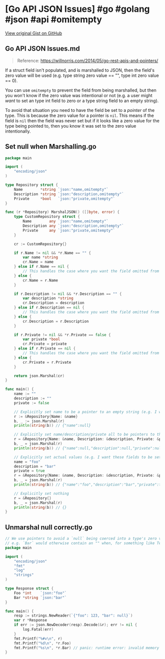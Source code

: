 # [Go API JSON Issues] #go #golang #json #api #omitempty

[View original Gist on GitHub](https://gist.github.com/Integralist/6772c8861b1fb7dadc2a816e14e1fdf9)

## Go API JSON Issues.md

> Reference: https://willnorris.com/2014/05/go-rest-apis-and-pointers/

If a struct field isn't populated, and is marshalled to JSON, then the field's zero value will be used (e.g. type string zero value == "", type int zero value == 0).

You can use `omitempty` to prevent the field from being marshalled, but then you won't know if the zero value was intentional or not (e.g. a user might _want_ to set an type int field to zero or a type string field to an empty string).

To avoid that situation you need to have the field be set to a _pointer_ of the type. This is because the zero value for a pointer is `nil`. This means if the field is `nil` then the field was never set but if it looks like a zero value for the type being pointed to, then you know it was set to the zero value intentionally.

## Set null when Marshalling.go

```go
package main

import (
	"encoding/json"
)

type Repository struct {
	Name        *string `json:"name,omitempty"`
	Description *string `json:"description,omitempty"`
	Private     *bool   `json:"private,omitempty"`
}

func (r *Repository) MarshalJSON() ([]byte, error) {
	type CustomRepository struct {
		Name        any `json:"name,omitempty"`
		Description any `json:"description,omitempty"`
		Private     any `json:"private,omitempty"`
	}

	cr := CustomRepository{}

	if r.Name != nil && *r.Name == "" {
		var name *string
		cr.Name = name
	} else if r.Name == nil {
		// This handles the case where you want the field omitted from the JSON response completely
	} else {
		cr.Name = r.Name
	}

	if r.Description != nil && *r.Description == "" {
		var description *string
		cr.Description = description
	} else if r.Description == nil {
		// This handles the case where you want the field omitted from the JSON response completely
	} else {
		cr.Description = r.Description
	}

	if r.Private != nil && *r.Private == false {
		var private *bool
		cr.Private = private
	} else if r.Private == nil {
		// This handles the case where you want the field omitted from the JSON response completely
	} else {
		cr.Private = r.Private
	}

	return json.Marshal(cr)
}

func main() {
	name := ""
	description := ""
	private := false

	// Explicitly set name to be a pointer to an empty string (e.g. I want this unset vs passing `nil` which means I've not set the field).
	r := &Repository{Name: &name}
	b, _ := json.Marshal(r)
	println(string(b)) // {"name":null}

	// Explicitly set name/description/private all to be pointers to their zero value (e.g. I want them all unset vs passing `nil` which means I've not set any of these fields).
	r = &Repository{Name: &name, Description: &description, Private: &private}
	b, _ = json.Marshal(r)
	println(string(b)) // {"name":null,"description":null,"private":null} <<< ISSUE: how do we make this work for someone who WANTS to set a bool type to `false` (rather than turn it to `null`)

	// Explicitly set actual values (e.g. I want these fields to be set to these values, not unset)
	name = "foo"
	description = "bar"
	private = true
	r = &Repository{Name: &name, Description: &description, Private: &private}
	b, _ = json.Marshal(r)
	println(string(b)) // {"name":"foo","description":"bar","private":true}

	// Explicitly set nothing
	r = &Repository{}
	b, _ = json.Marshal(r)
	println(string(b)) // {}
}
```

## Unmarshal null correctly.go

```go
// We use pointers to avoid a `null` being coerced into a type's zero value.
// e.g. `Bar` would otherwise contain an "" when, for something like Terraform, we need to know if it was set at all.
package main

import (
	"encoding/json"
	"fmt"
	"log"
	"strings"
)

type Response struct {
	Foo *int    `json:"foo"`
	Bar *string `json:"bar"`
}

func main() {
	resp := strings.NewReader(`{"foo": 123, "bar": null}`)
	var r *Response
	if err := json.NewDecoder(resp).Decode(&r); err != nil {
		log.Fatal(err)
	}
	fmt.Printf("%#v\n", r)
	fmt.Printf("%d\n", *r.Foo)
	fmt.Printf("%s\n", *r.Bar) // panic: runtime error: invalid memory address or nil pointer dereference
}
```

